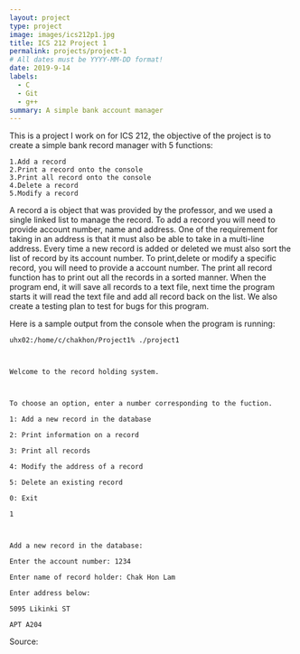 ```yaml
---
layout: project
type: project
image: images/ics212p1.jpg
title: ICS 212 Project 1
permalink: projects/project-1
# All dates must be YYYY-MM-DD format!
date: 2019-9-14
labels:
  - C
  - Git
  - g++
summary: A simple bank account manager
---
```


This is a project I work on for ICS 212, the objective of the project is to create a simple bank record manager with 5 functions:

```
1.Add a record
2.Print a record onto the console
3.Print all record onto the console
4.Delete a record
5.Modify a record
```

A record a is object that was provided by the professor, and we used a single linked list to manage the record. To add a record you will need to provide account number, name and address. One of the requirement for taking in an address is that it must also be able to take in a multi-line address. Every time a new record is added or deleted we must also sort the list of record by its account number. To print,delete or modify a specific record, you will need to provide a account number. The print all record function has to print out all the records in a sorted manner. When the program end, it will save all records to a text file, next time the program starts it will read the text file and add all record back on the list. We also create a testing plan to test for bugs for this program.

Here is a sample output from the console when the program is running:
```
uhx02:/home/c/chakhon/Project1% ./project1



Welcome to the record holding system.



To choose an option, enter a number corresponding to the fuction.

1: Add a new record in the database

2: Print information on a record

3: Print all records

4: Modify the address of a record

5: Delete an existing record

0: Exit

1



Add a new record in the database:

Enter the account number: 1234

Enter name of record holder: Chak Hon Lam

Enter address below:

5095 Likinki ST

APT A204
```

Source: <a href="https://github.com/chakhon/ICS212/tree/master/Project1"><i class="large github icon"></i></a>

